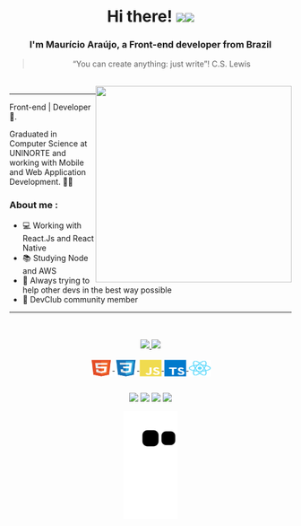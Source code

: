 <div align="center">
  <h1>Hi there! <img src="https://media.giphy.com/media/hvRJCLFzcasrR4ia7z/giphy.gif"  width="25px"><img src="https://emojis.slackmojis.com/emojis/images/1531849430/4246/blob-sunglasses.gif?1531849430" width="30"/> </h1>
</div>
  
<h3 align="center">
  I'm Maurício Araújo, a Front-end developer from Brazil
</h3>

<blockquote align="center">“You can create anything: just write”! C.S. Lewis</blockquote>
  <br>
  <img align="right" width="350" height="350" src="https://hum-systems.com/site/templates/images/jobs/developer_m.png">
 
 
 ---
Front-end | Developer :robot:.

Graduated in Computer Science at UNINORTE and working with Mobile and Web Application Development. :woman_technologist:

### About me :
- 💻 Working with React.Js and React Native
- 📚 Studying Node and AWS
- 💜 Always trying to help other devs in the best way possible
- 🧒 DevClub community member

---
  
<br>
<br>
<div align="center">
  <a href="https://github.com/MauricioAraujo1">
  <img height="180em" src="https://github-readme-stats.vercel.app/api?username=MauricioAraujo1&show_icons=true&theme=dracula&include_all_commits=true&count_private=true"/>
  <img height="180em" src="https://github-readme-stats.vercel.app/api/top-langs/?username=MauricioAraujo1&layout=compact&langs_count=7&theme=dracula"/>
</div>
<div align="center" style="display: inline_block"><br>
  <img align="center" alt="Rafa-HTML" height="30" width="40" src="https://raw.githubusercontent.com/devicons/devicon/master/icons/html5/html5-original.svg">
  <img align="center" alt="Rafa-CSS" height="30" width="40" src="https://raw.githubusercontent.com/devicons/devicon/master/icons/css3/css3-original.svg">
  <img align="center" alt="Rafa-Js" height="30" width="40" src="https://raw.githubusercontent.com/devicons/devicon/master/icons/javascript/javascript-plain.svg">
  <img align="center" alt="Rafa-Ts" height="30" width="40" src="https://raw.githubusercontent.com/devicons/devicon/master/icons/typescript/typescript-plain.svg">
  <img align="center" alt="Rafa-React" height="30" width="40" src="https://raw.githubusercontent.com/devicons/devicon/master/icons/react/react-original.svg">
</div>
  
  ##
 
<div align="center"> 
  <a href="https://www.instagram.com/lmauricio.z/" target="_blank"><img src="https://img.shields.io/badge/-Instagram-%23E4405F?style=for-the-badge&logo=instagram&logoColor=white" target="_blank"></a>
 <a href="https://discord.gg/zzPeuwzy6p" target="_blank"><img src="https://img.shields.io/badge/Discord-7289DA?style=for-the-badge&logo=discord&logoColor=white" target="_blank"></a> 
  <a href = "mailto:araujomauricio379@gmail.com"><img src="https://img.shields.io/badge/-Gmail-%23333?style=for-the-badge&logo=gmail&logoColor=white" target="_blank"></a>
  <a href="https://www.linkedin.com/in/mauricioarj1/" target="_blank"><img src="https://img.shields.io/badge/-LinkedIn-%230077B5?style=for-the-badge&logo=linkedin&logoColor=white" target="_blank"></a> 
 
  ![Snake animation](https://github.com/rafaballerini/rafaballerini/blob/output/github-contribution-grid-snake.svg)
 
</div>

